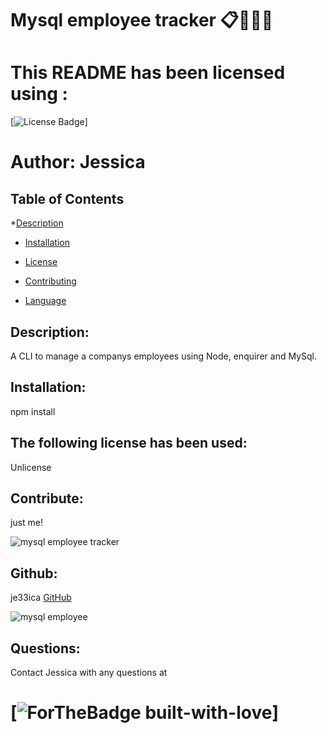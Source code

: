 # Mysql employee tracker :clipboard::file_folder::memo::office:
   # This README has been licensed using :
   [![License Badge](https://img.shields.io/static/v1?label=License&message=Unlicense&color=blue)]
    
# Author: Jessica


 ## Table of Contents
   *[Description](#description)

   * [Installation](#instalation)

   * [License](#license)  

   * [Contributing](#contributing)

   * [Language](#language)
          

   ## Description:
   A CLI to manage a companys employees using Node, enquirer and MySql.

   ## Installation:
   npm install


   ## The following license has been used:
   Unlicense

   ## Contribute:
   just me!
   
 ![mysql employee tracker](https://user-images.githubusercontent.com/67834752/106451080-f0e28a00-647d-11eb-9e62-688535fcd25f.gif)

   ## Github:
   je33ica 
   [GitHub](https://github.com/je33ica)

  ![mysql employee](https://user-images.githubusercontent.com/67834752/106449372-d0193500-647b-11eb-8d4e-9b53c9f24c92.gif)
    

   ## Questions:
   Contact Jessica with any questions at 

   # [![ForTheBadge built-with-love](https://ForTheBadge.com/images/badges/built-with-love.svg)]

   
        
